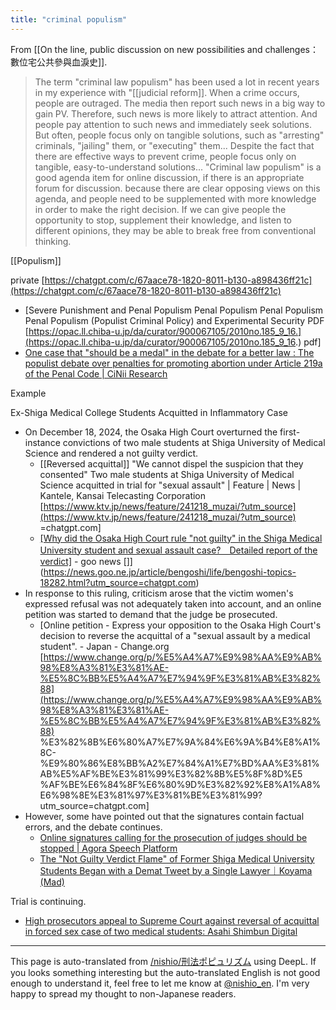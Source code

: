 ```yaml
---
title: "criminal populism"
---
```


From [[On the line, public discussion on new possibilities and challenges：數位宅公共參與血淚史]].
> The term "criminal law populism" has been used a lot in recent years in my experience with "[[judicial reform]].
>  When a crime occurs, people are outraged. The media then report such news in a big way to gain PV. Therefore, such news is more likely to attract attention.
>  And people pay attention to such news and immediately seek solutions. But often, people focus only on tangible solutions, such as "arresting" criminals, "jailing" them, or "executing" them... Despite the fact that there are effective ways to prevent crime, people focus only on tangible, easy-to-understand solutions...
>  "Criminal law populism" is a good agenda item for online discussion, if there is an appropriate forum for discussion.
>  because there are clear opposing views on this agenda, and people need to be supplemented with more knowledge in order to make the right decision.
>  If we can give people the opportunity to stop, supplement their knowledge, and listen to different opinions, they may be able to break free from conventional thinking.

[[Populism]]

private [https://chatgpt.com/c/67aace78-1820-8011-b130-a898436ff21c](https://chatgpt.com/c/67aace78-1820-8011-b130-a898436ff21c)
- [Severe Punishment and Penal Populism Penal Populism Penal Populism Penal Populism (Populist Criminal Policy) and Experimental Security PDF [https://opac.ll.chiba-u.jp/da/curator/900067105/2010no.185_9_16.](https://opac.ll.chiba-u.jp/da/curator/900067105/2010no.185_9_16.) pdf]
- [One case that "should be a medal" in the debate for a better law : The populist debate over penalties for promoting abortion under Article 219a of the Penal Code | CiNii Research](https://cir.nii.ac.jp/crid/1050571547599732352)

Example

Ex-Shiga Medical College Students Acquitted in Inflammatory Case
- On December 18, 2024, the Osaka High Court overturned the first-instance convictions of two male students at Shiga University of Medical Science and rendered a not guilty verdict.
    - [[Reversed acquittal]] "We cannot dispel the suspicion that they consented" Two male students at Shiga University of Medical Science acquitted in trial for "sexual assault" | Feature | News | Kantele, Kansai Telecasting Corporation [https://www.ktv.jp/news/feature/241218_muzai/?utm_source](https://www.ktv.jp/news/feature/241218_muzai/?utm_source) =chatgpt.com]
    - [[Why did the Osaka High Court rule "not guilty" in the Shiga Medical University student and sexual assault case?　Detailed report of the verdict]](Lawyer.com) - goo news []](https://news.goo.ne.jp/article/bengoshi/life/bengoshi-topics-18282.html?utm_source=chatgpt.com)
- In response to this ruling, criticism arose that the victim women's expressed refusal was not adequately taken into account, and an online petition was started to demand that the judge be prosecuted.
    - [Online petition - Express your opposition to the Osaka High Court's decision to reverse the acquittal of a "sexual assault by a medical student". - Japan - Change.org [https://www.change.org/p/%E5%A4%A7%E9%98%AA%E9%AB%98%E8%A3%81%E3%81%AE-%E5%8C%BB%E5%A4%A7%E7%94%9F%E3%81%AB%E3%82%88](https://www.change.org/p/%E5%A4%A7%E9%98%AA%E9%AB%98%E8%A3%81%E3%81%AE-%E5%8C%BB%E5%A4%A7%E7%94%9F%E3%81%AB%E3%82%88) %E3%82%8B%E6%80%A7%E7%9A%84%E6%9A%B4%E8%A1%8C-%E9%80%86%E8%BB%A2%E7%84%A1%E7%BD%AA%E3%81%AB%E5%AF%BE%E3%81%99%E3%82%8B%E5%8F%8D%E5 %AF%BE%E6%84%8F%E6%80%9D%E3%82%92%E8%A1%A8%E6%98%8E%E3%81%97%E3%81%BE%E3%81%99?utm_source=chatgpt.com]
- However, some have pointed out that the signatures contain factual errors, and the debate continues.
    - [Online signatures calling for the prosecution of judges should be stopped | Agora Speech Platform](https://agora-web.jp/archives/241224071831.html?utm_source=chatgpt.com)
    - [The "Not Guilty Verdict Flame" of Former Shiga Medical University Students Began with a Demat Tweet by a Single Lawyer｜Koyama (Mad)](https://note.com/wakari_te/n/ne549c196f025?utm_source=chatgpt.com)

Trial is continuing.
- [High prosecutors appeal to Supreme Court against reversal of acquittal in forced sex case of two medical students: Asahi Shimbun Digital](https://www.asahi.com/articles/ASSDV2R8RSDVPTIL00FM.html?utm_source=chatgpt.com)

---
This page is auto-translated from [/nishio/刑法ポピュリズム](https://scrapbox.io/nishio/刑法ポピュリズム) using DeepL. If you looks something interesting but the auto-translated English is not good enough to understand it, feel free to let me know at [@nishio_en](https://twitter.com/nishio_en). I'm very happy to spread my thought to non-Japanese readers.